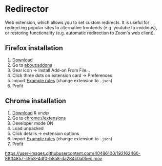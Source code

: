 # Redirector
Web extension, which allows you to set custom redirects. It is useful for redirecting popular sites to alternative frontends (e.g. youtube to invidious), or restoring functionality (e.g. automatic redirection to Zoom's web client).

## Firefox installation
1. [Download](https://github.com/lifo9/Redirector/releases/download/release/6808086c10314b1cb2f4-1.0.0.xpi)
2. Go to [about:addons](about:addons)
3. Gear icon -> Install Add-on From File...
4. Click three dots on extension card -> Preferences
5. Import [Example rules](https://github.com/lifo9/Redirector/files/9641757/rules_1664131688943.txt) (change extension to `.json`)
6. Profit

## Chrome installation
1. [Download](https://github.com/lifo9/Redirector/releases/download/release/redirector-1.0.0.zip) & unzip
2. Go to [chrome://extensions](chrome://extensions)
3. Developer mode ON
4. Load unpacked
5. Click details -> extension options
6. Import [Example rules](https://github.com/lifo9/Redirector/files/9641757/rules_1664131688943.txt) (change extension to `.json`)
7. Profit

https://user-images.githubusercontent.com/40486100/192162460-89ff4857-c958-4df0-b8a8-da284c0a05ec.mov
